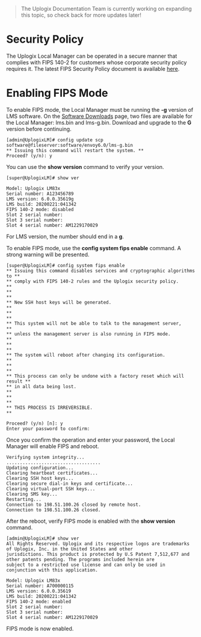 <!-- 5.4 -->

> The Uplogix Documentation Team is currently working on expanding this topic, so check back for more updates later!

# Security Policy

The Uplogix Local Manager can be operated in a secure manner that complies with FIPS 140-2 for customers whose corporate security policy requires it. The latest FIPS Security Policy document is available [here](/docs/pdf/Uplogix%20FIPS%20Security%20Policy%204.6.pdf).
 
# Enabling FIPS Mode

To enable FIPS mode, the Local Manager must be running the **-g** version of LMS software. On the [Software Downloads](/support/account/) page, two files are available for the Local Manager: lms.bin and lms-g.bin. Download and upgrade to the **G** version before continuing.

```
[admin@UplogixLM]# config update scp software@fileserver:software/envoy6.0/lms-g.bin
** Issuing this command will restart the system. ** 
Proceed? (y/n): y
```

You can use the **show version** command to verify your version.

```
[super@UplogixLM]# show ver

Model: Uplogix LM83x
Serial number: A123456789
LMS version: 6.0.0.35619g
LMS build: 20200221:041342
FIPS 140-2 mode: disabled
Slot 2 serial number: 
Slot 3 serial number: 
Slot 4 serial number: AM1229170029
```

For LMS version, the number should end in a **g**.

To enable FIPS mode, use the **config system fips enable** command. A strong warning will be presented.

```
[super@UplogixLM]# config system fips enable
** Issuing this command disables services and cryptographic algorithms to **
** comply with FIPS 140-2 rules and the Uplogix security policy.          **
**                                                                        **
** New SSH host keys will be generated.                                   **
**                                                                        **
** This system will not be able to talk to the management server,         **
** unless the management server is also running in FIPS mode.             **
**                                                                        **
** The system will reboot after changing its configuration.               **
**                                                                        **
** This process can only be undone with a factory reset which will result **
** in all data being lost.                                                **
**                                                                        **
** THIS PROCESS IS IRREVERSIBLE.                                          **

Proceed? (y/n) [n]: y
Enter your password to confirm: 
```

Once you confirm the operation and enter your password, the Local Manager will enable FIPS and reboot.

```
Verifying system integrity...
...................................
Updating configuration...
Clearing heartbeat certificates...
Clearing SSH host keys...
Clearing secure dial-in keys and certificate...
Clearing virtual-port SSH keys...
Clearing SMS key...
Restarting...
Connection to 198.51.100.26 closed by remote host.
Connection to 198.51.100.26 closed.
```

After the reboot, verify FIPS mode is enabled with the **show version** command.

```
[admin@UplogixLM]# show ver
All Rights Reserved. Uplogix and its respective logos are trademarks of Uplogix, Inc. in the United States and other
jurisdictions. This product is protected by U.S Patent 7,512,677 and other patents pending. The programs included herein are
subject to a restricted use license and can only be used in conjunction with this application.

Model: Uplogix LM83x
Serial number: A700000115
LMS version: 6.0.0.35619
LMS build: 20200221:041342
FIPS 140-2 mode: enabled
Slot 2 serial number: 
Slot 3 serial number: 
Slot 4 serial number: AM1229170029
```

FIPS mode is now enabled.

